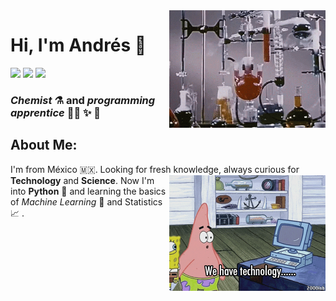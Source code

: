 
 <img align='right' src="https://github.com/Andres8ezau/Andres8ezau/blob/master/giphy.gif" width="250" />

# **Hi, I'm Andrés** 👋     
[![](https://img.shields.io/badge/Facebook-andresezau.perezhernadez-blue)](https://www.facebook.com/andresezau.perezhernadez)
[![](https://img.shields.io/badge/Gmail-andres8ezau%40gmail.com-orange)](mailto:andres8ezau@gmail.com)
[![](https://img.shields.io/badge/Community-FutureLab-9cf)](https://futurelab.mx/)


### _Chemist_ :alembic: and _programming apprentice_ :scientist: :sparkles: :rocket: 
 ## About Me: 
I'm from México :mexico:. Looking for fresh knowledge, always curious for __Technology__ and __Science__.
<img align='right' src="https://github.com/Andres8ezau/Andres8ezau/blob/master/giphy%20(1.2).gif" width="250" />
Now I'm into **Python** :snake: and learning the basics of *Machine Learning* :wrench: and Statistics :chart_with_upwards_trend: .  


 
 
 
